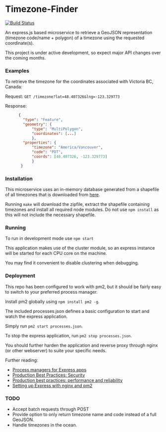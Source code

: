 # Timezone-Finder

[![Build Status](https://travis-ci.org/mraypold/timezone-finder.svg?branch=master)](https://travis-ci.org/mraypold/timezone-finder)

An express.js based microservice to retrieve a GeoJSON representation (timezone code/name + polygon) of a timezone using the requested coordinate(s).

This project is under active development, so expect major API changes over the coming months.

### Examples

To retrieve the timezone for the coordinates associated with Victoria BC, Canada:

Request:
```GET /timezone?lat=48.407326&lng=-123.329773```

Response:
```json
      { 
        "type": "Feature",
        "geometry": {
            "type": "MultiPolygon", 
            "coordinates": [...]
            },
        "properties": {
            "timezone": "America/Vancouver",
            "code": "PDT",
            "coords": [48.407326, -123.329773]
            }
       }
```

### Installation

This microservice uses an in-memory database generated from a shapefile of all timezones that is downloaded from [here](http://efele.net/maps/tz/world/).

Running `make` will download the zipfile, extract the shapefile containing timezones and install all required node modules. Do not use `npm install` as this will not include the necessary shapefile. 

### Running

To run in development mode use `npm start`

This application makes use of the cluster module, so an express instance will be started for each CPU core on the machine.

You may find it convenient to disable clustering when debugging.
 
### Deployment

This repo has been configured to work with pm2, but it should be fairly easy to switch to your preferred process manager.

Install pm2 globally using `npm install pm2 -g`.

The included processes.json defines a basic configuration to start and watch the express application.

Simply run `pm2 start processes.json`.

To stop the express application, run `pm2 stop processes.json`.

You should further harden the application and reverse proxy through nginx (or other webserver) to suite your specific needs.

Further reading:
- [Process managers for Express apps](https://expressjs.com/en/advanced/pm.html)
- [Production Best Practices: Security](https://expressjs.com/en/advanced/best-practice-security.html)
- [Production best practices: performance and reliability](https://expressjs.com/en/advanced/best-practice-performance.html)
- [Setting up Express with nginx and pm2](http://blog.danyll.com/setting-up-express-with-nginx-and-pm2/)

### TODO

- Accept batch requests through POST
- Provide option to only return timezone name and code instead of a full GeoJSON.
- Handle timezones in the ocean.